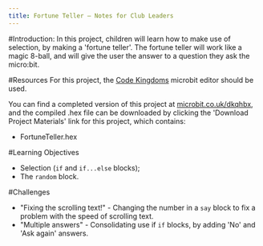```yaml
---
title: Fortune Teller — Notes for Club Leaders
---
```


#Introduction:
In this project, children will learn how to make use of selection, by making a 'fortune teller'. The fortune teller will work like a magic 8-ball, and will give the user the answer to a question they ask the micro:bit.

#Resources
For this project, the [Code Kingdoms](http://jumpto.cc/mb-new) microbit editor should be used.

You can find a completed version of this project at [microbit.co.uk/dkqhbx](https://www.microbit.co.uk/dkqhbx), and the compiled .hex file can be downloaded by clicking the 'Download Project Materials' link for this project, which contains:

+ FortuneTeller.hex

#Learning Objectives
+ Selection (`if` and `if...else` blocks);
+ The `random` block.

#Challenges
+ "Fixing the scrolling text!" - Changing the number in a `say` block to fix a problem with the speed of scrolling text.
+ "Multiple answers" - Consolidating use if `if` blocks, by adding 'No' and 'Ask again' answers.